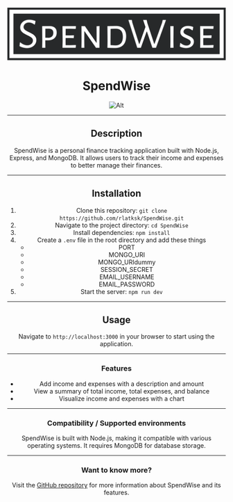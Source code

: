 <div align="center">

![SpendWise Logo](public/img/logo-no-background.svg)

# SpendWise

![Alt](https://repobeats.axiom.co/api/embed/0f3ebefa8c862ad8f69972506486aa79526c820c.svg "Repobeats analytics image")

---

## Description

SpendWise is a personal finance tracking application built with Node.js, Express, and MongoDB. It allows users to track their income and expenses to better manage their finances. 

---

## Installation

1. Clone this repository: `git clone https://github.com/rlatksk/SpendWise.git`
2. Navigate to the project directory: `cd SpendWise`
3. Install dependencies: `npm install`
4. Create a `.env` file in the root directory and add these things
    - PORT
    - MONGO_URI
    - MONGO_URIdummy
    - SESSION_SECRET
    - EMAIL_USERNAME
    - EMAIL_PASSWORD
5. Start the server: `npm run dev`

---

## Usage

Navigate to `http://localhost:3000` in your browser to start using the application.

---

### Features

- Add income and expenses with a description and amount
- View a summary of total income, total expenses, and balance
- Visualize income and expenses with a chart

---

### Compatibility / Supported environments

SpendWise is built with Node.js, making it compatible with various operating systems. It requires MongoDB for database storage.

---

### Want to know more?

Visit the [GitHub repository](https://github.com/rlatksk/SpendWise) for more information about SpendWise and its features.

